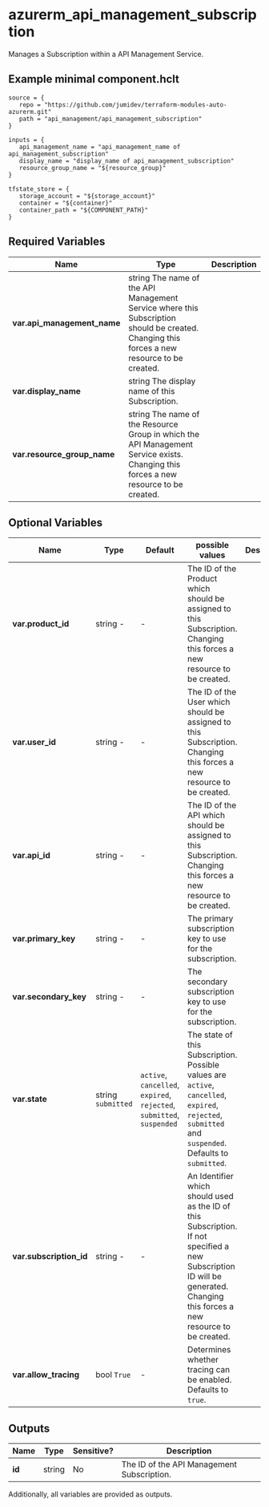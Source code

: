# azurerm_api_management_subscription

Manages a Subscription within a API Management Service.

## Example minimal component.hclt

```hcl
source = {
   repo = "https://github.com/jumidev/terraform-modules-auto-azurerm.git" 
   path = "api_management/api_management_subscription" 
}

inputs = {
   api_management_name = "api_management_name of api_management_subscription" 
   display_name = "display_name of api_management_subscription" 
   resource_group_name = "${resource_group}" 
}

tfstate_store = {
   storage_account = "${storage_account}" 
   container = "${container}" 
   container_path = "${COMPONENT_PATH}" 
}

```

## Required Variables

| Name | Type |  Description |
| ---- | --------- |  ----------- |
| **var.api_management_name** | string  The name of the API Management Service where this Subscription should be created. Changing this forces a new resource to be created. | 
| **var.display_name** | string  The display name of this Subscription. | 
| **var.resource_group_name** | string  The name of the Resource Group in which the API Management Service exists. Changing this forces a new resource to be created. | 

## Optional Variables

| Name | Type |  Default  |  possible values |  Description |
| ---- | --------- |  ----------- | ----------- | ----------- |
| **var.product_id** | string  -  |  -  |  The ID of the Product which should be assigned to this Subscription. Changing this forces a new resource to be created. | 
| **var.user_id** | string  -  |  -  |  The ID of the User which should be assigned to this Subscription. Changing this forces a new resource to be created. | 
| **var.api_id** | string  -  |  -  |  The ID of the API which should be assigned to this Subscription. Changing this forces a new resource to be created. | 
| **var.primary_key** | string  -  |  -  |  The primary subscription key to use for the subscription. | 
| **var.secondary_key** | string  -  |  -  |  The secondary subscription key to use for the subscription. | 
| **var.state** | string  `submitted`  |  `active`, `cancelled`, `expired`, `rejected`, `submitted`, `suspended`  |  The state of this Subscription. Possible values are `active`, `cancelled`, `expired`, `rejected`, `submitted` and `suspended`. Defaults to `submitted`. | 
| **var.subscription_id** | string  -  |  -  |  An Identifier which should used as the ID of this Subscription. If not specified a new Subscription ID will be generated. Changing this forces a new resource to be created. | 
| **var.allow_tracing** | bool  `True`  |  -  |  Determines whether tracing can be enabled. Defaults to `true`. | 



## Outputs

| Name | Type | Sensitive? | Description |
| ---- | ---- | --------- | --------- |
| **id** | string | No  | The ID of the API Management Subscription. | 

Additionally, all variables are provided as outputs.
